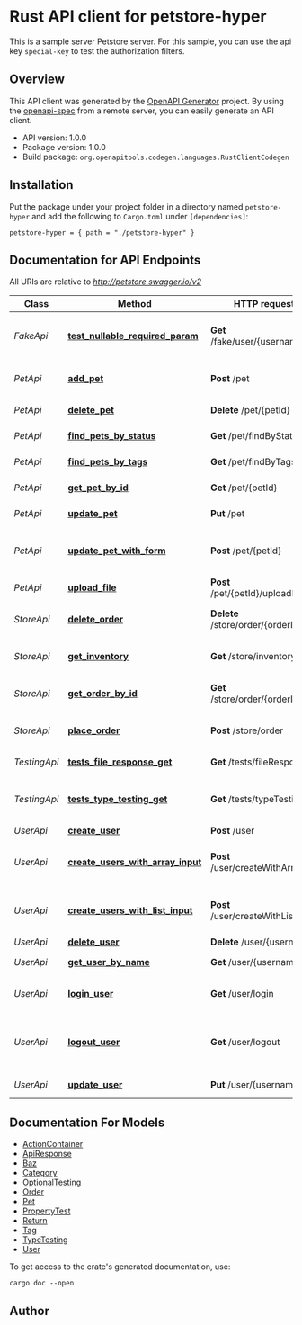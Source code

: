 # Rust API client for petstore-hyper

This is a sample server Petstore server. For this sample, you can use the api key `special-key` to test the authorization filters.


## Overview

This API client was generated by the [OpenAPI Generator](https://openapi-generator.tech) project.  By using the [openapi-spec](https://openapis.org) from a remote server, you can easily generate an API client.

- API version: 1.0.0
- Package version: 1.0.0
- Build package: `org.openapitools.codegen.languages.RustClientCodegen`

## Installation

Put the package under your project folder in a directory named `petstore-hyper` and add the following to `Cargo.toml` under `[dependencies]`:

```
petstore-hyper = { path = "./petstore-hyper" }
```

## Documentation for API Endpoints

All URIs are relative to *http://petstore.swagger.io/v2*

Class | Method | HTTP request | Description
------------ | ------------- | ------------- | -------------
*FakeApi* | [**test_nullable_required_param**](docs/FakeApi.md#test_nullable_required_param) | **Get** /fake/user/{username} | To test nullable required parameters
*PetApi* | [**add_pet**](docs/PetApi.md#add_pet) | **Post** /pet | Add a new pet to the store
*PetApi* | [**delete_pet**](docs/PetApi.md#delete_pet) | **Delete** /pet/{petId} | Deletes a pet
*PetApi* | [**find_pets_by_status**](docs/PetApi.md#find_pets_by_status) | **Get** /pet/findByStatus | Finds Pets by status
*PetApi* | [**find_pets_by_tags**](docs/PetApi.md#find_pets_by_tags) | **Get** /pet/findByTags | Finds Pets by tags
*PetApi* | [**get_pet_by_id**](docs/PetApi.md#get_pet_by_id) | **Get** /pet/{petId} | Find pet by ID
*PetApi* | [**update_pet**](docs/PetApi.md#update_pet) | **Put** /pet | Update an existing pet
*PetApi* | [**update_pet_with_form**](docs/PetApi.md#update_pet_with_form) | **Post** /pet/{petId} | Updates a pet in the store with form data
*PetApi* | [**upload_file**](docs/PetApi.md#upload_file) | **Post** /pet/{petId}/uploadImage | uploads an image
*StoreApi* | [**delete_order**](docs/StoreApi.md#delete_order) | **Delete** /store/order/{orderId} | Delete purchase order by ID
*StoreApi* | [**get_inventory**](docs/StoreApi.md#get_inventory) | **Get** /store/inventory | Returns pet inventories by status
*StoreApi* | [**get_order_by_id**](docs/StoreApi.md#get_order_by_id) | **Get** /store/order/{orderId} | Find purchase order by ID
*StoreApi* | [**place_order**](docs/StoreApi.md#place_order) | **Post** /store/order | Place an order for a pet
*TestingApi* | [**tests_file_response_get**](docs/TestingApi.md#tests_file_response_get) | **Get** /tests/fileResponse | Returns an image file
*TestingApi* | [**tests_type_testing_get**](docs/TestingApi.md#tests_type_testing_get) | **Get** /tests/typeTesting | Route to test the TypeTesting schema
*UserApi* | [**create_user**](docs/UserApi.md#create_user) | **Post** /user | Create user
*UserApi* | [**create_users_with_array_input**](docs/UserApi.md#create_users_with_array_input) | **Post** /user/createWithArray | Creates list of users with given input array
*UserApi* | [**create_users_with_list_input**](docs/UserApi.md#create_users_with_list_input) | **Post** /user/createWithList | Creates list of users with given input array
*UserApi* | [**delete_user**](docs/UserApi.md#delete_user) | **Delete** /user/{username} | Delete user
*UserApi* | [**get_user_by_name**](docs/UserApi.md#get_user_by_name) | **Get** /user/{username} | Get user by user name
*UserApi* | [**login_user**](docs/UserApi.md#login_user) | **Get** /user/login | Logs user into the system
*UserApi* | [**logout_user**](docs/UserApi.md#logout_user) | **Get** /user/logout | Logs out current logged in user session
*UserApi* | [**update_user**](docs/UserApi.md#update_user) | **Put** /user/{username} | Updated user


## Documentation For Models

 - [ActionContainer](docs/ActionContainer.md)
 - [ApiResponse](docs/ApiResponse.md)
 - [Baz](docs/Baz.md)
 - [Category](docs/Category.md)
 - [OptionalTesting](docs/OptionalTesting.md)
 - [Order](docs/Order.md)
 - [Pet](docs/Pet.md)
 - [PropertyTest](docs/PropertyTest.md)
 - [Return](docs/Return.md)
 - [Tag](docs/Tag.md)
 - [TypeTesting](docs/TypeTesting.md)
 - [User](docs/User.md)


To get access to the crate's generated documentation, use:

```
cargo doc --open
```

## Author



